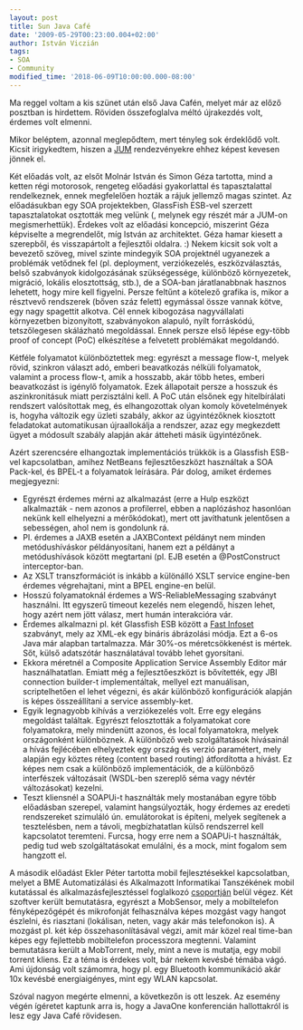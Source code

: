 ```yaml
---
layout: post
title: Sun Java Café
date: '2009-05-29T00:23:00.004+02:00'
author: István Viczián
tags:
- SOA
- Community
modified_time: '2018-06-09T10:00:00.000-08:00'
---
```


Ma reggel voltam a kis szünet után első Java Cafén, melyet már az előző
posztban is hirdettem. Röviden összefoglalva méltó újrakezdés volt,
érdemes volt elmenni.

Mikor beléptem, azonnal meglepődtem, mert tényleg sok érdeklődő volt.
Kicsit irigykedtem, hiszen a
[JUM](http://wiki.javaforum.hu/display/JAVAFORUM/JUM) rendezvényekre
ehhez képest kevesen jönnek el.

Két előadás volt, az elsőt Molnár István és Simon Géza tartotta, mind a
ketten régi motorosok, rengeteg előadási gyakorlattal és tapasztalattal
rendelkeznek, ennek megfelelően hozták a rájuk jellemző magas szintet.
Az előadásukban egy SOA projektekben, GlassFish ESB-vel szerzett
tapasztalatokat osztották meg velünk (, melynek egy részét már a JUM-on
megismerhettük). Érdekes volt az előadási koncepció, miszerint Géza
képviselte a megrendelőt, míg István az architektet. Géza hamar kiesett
a szerepből, és visszapártolt a fejlesztői oldalra. :) Nekem kicsit sok
volt a bevezető szöveg, mivel szinte mindegyik SOA projektnél ugyanezek
a problémák vetődnek fel (pl. deployment, verziókezelés,
eszközválasztás, belső szabványok kidolgozásának szükségessége,
különböző környezetek, migráció, lokális elosztottság, stb.), de a
SOA-ban járatlanabbnak hasznos lehetett, hogy mire kell figyelni. Persze
feltűnt a kötelező grafika is, mikor a résztvevő rendszerek (bőven száz
felett) egymással össze vannak kötve, egy nagy spagettit alkotva. Cél
ennek kibogozása nagyvállalati környezetben bizonyított, szabványokon
alapuló, nyílt forráskódú, tetszőlegesen skálázható megoldással. Ennek
persze első lépése egy-több proof of concept (PoC) elkészítése a
felvetett problémákat megoldandó.

Kétféle folyamatot különböztettek meg: egyrészt a message flow-t, melyek
rövid, szinkron választ adó, emberi beavatkozás nélküli folyamatok,
valamint a process flow-t, amik a hosszabb, akár több hetes, emberi
beavatkozást is igénylő folyamatok. Ezek állapotait persze a hosszuk és
aszinkronitásuk miatt perzisztálni kell. A PoC után elsőnek egy
hitelbírálati rendszert valósítottak meg, és elhangozottak olyan komoly
követelmények is, hogyha változik egy üzleti szabály, akkor az
ügyintézőknek kiosztott feladatokat automatikusan újraallokálja a
rendszer, azaz egy megkezdett ügyet a módosult szabály alapján akár
átteheti másik ügyintézőnek.

Azért szerencsére elhangoztak implementációs trükkök is a Glassfish
ESB-vel kapcsolatban, amihez NetBeans fejlesztőeszközt használtak a SOA
Pack-kel, és BPEL-t a folyamatok leírására. Pár dolog, amiket érdemes
megjegyezni:

-   Egyrészt érdemes mérni az alkalmazást (erre a Hulp eszközt
    alkalmazták - nem azonos a profilerrel, ebben a naplózáshoz
    hasonlóan nekünk kell elhelyezni a mérőkódokat), mert ott
    javíthatunk jelentősen a sebességen, ahol nem is gondolunk rá.
-   Pl. érdemes a JAXB esetén a JAXBContext példányt nem minden
    metódushíváskor példányosítani, hanem ezt a példányt a
    metódushívások között megtartani (pl. EJB esetén a @PostConstruct
    interceptor-ban.
-   Az XSLT transzformációt is inkább a különálló XSLT service
    engine-ben érdemes végrehajtani, mint a BPEL engine-en belül.
-   Hosszú folyamatoknál érdemes a WS-ReliableMessaging szabványt
    használni. Itt egyszerű timeout kezelés nem elegendő, hiszen lehet,
    hogy azért nem jött válasz, mert humán interakcióra vár.
-   Érdemes alkalmazni pl. két Glassfish ESB között a [Fast
    Infoset](https://en.wikipedia.org/wiki/Fast_Infoset) szabványt, mely
    az XML-ek egy bináris ábrázolási módja. Ezt a 6-os Java már alapban
    tartalmazza. Már 30%-os méretcsökkenést is mértek. Sőt, külső
    adatszótár használatával tovább lehet gyorsítani.
-   Ekkora méretnél a Composite Application Service Assembly Editor már
    használhatatlan. Emiatt még a fejlesztőeszközt is bővítették, egy
    JBI connection builder-t implementáltak, mellyel ezt manuálisan,
    scriptelhetően el lehet végezni, és akár különböző konfigurációk
    alapján is képes összeállítani a service assembly-ket.
-   Egyik legnagyobb kihívás a verziókezelés volt. Erre egy elegáns
    megoldást találtak. Egyrészt felosztották a folyamatokat core
    folyamatokra, mely mindenütt azonos, és local folyamatokra, melyek
    országonként különböznek. A különböző web szolgáltatások hívásainál
    a hívás fejlécében elhelyeztek egy ország és verzió paramétert, mely
    alapján egy köztes réteg (content based routing) átfordította a
    hívást. Ez képes nem csak a különböző implementációk, de a különböző
    interfészek változásait (WSDL-ben szereplő séma vagy névtér
    változásokat) kezelni.
-   Teszt kliensnél a SOAPUi-t használták mely mostanában egyre több
    előadásban szerepel, valamint hangsúlyozták, hogy érdemes az eredeti
    rendszereket szimuláló ún. emulátorokat is építeni, melyek segítenek
    a tesztelésben, nem a távoli, megbízhatatlan külső rendszerrel kell
    kapcsolatot teremteni. Furcsa, hogy erre nem a SOAPUi-t használták,
    pedig tud web szolgáltatásokat emulálni, és a mock, mint fogalom sem
    hangzott el.

A második előadást Ekler Péter tartotta mobil fejlesztésekkel
kapcsolatban, melyet a BME Automatizálási és Alkalmazott Informatikai
Tanszékének mobil kutatással és alkalmazásfejlesztéssel foglalkozó
[csoportján](http://amorg.aut.bme.hu/hu/home) belül végez. Két szoftver
került bemutatásra, egyrészt a MobSensor, mely a mobiltelefon
fényképezőgépét és mikrofonját felhasználva képes mozgást vagy hangot
észlelni, és riasztani (lokálisan, neten, vagy akár más telefonokon is).
A mozgást pl. két kép összehasonlításával végzi, amit már közel real
time-ban képes egy fejlettebb mobiltelefon processzora megtenni.
Valamint bemutatásra került a MobTorrent, mely, mint a neve is mutatja,
egy mobil torrent kliens. Ez a téma is érdekes volt, bár nekem kevésbé
témába vágó. Ami újdonság volt számomra, hogy pl. egy Bluetooth
kommunikáció akár 10x kevésbé energiaigényes, mint egy WLAN kapcsolat.

Szóval nagyon megérte elmenni, a következőn is ott leszek. Az esemény
végén ígéretet kaptunk arra is, hogy a JavaOne konferencián hallottakról
is lesz egy Java Café rövidesen.
